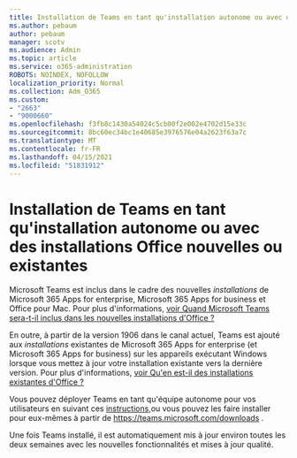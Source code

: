 ```yaml
---
title: Installation de Teams en tant qu'installation autonome ou avec des installations Office nouvelles/existantes
ms.author: pebaum
author: pebaum
manager: scotv
ms.audience: Admin
ms.topic: article
ms.service: o365-administration
ROBOTS: NOINDEX, NOFOLLOW
localization_priority: Normal
ms.collection: Adm_O365
ms.custom:
- "2663"
- "9000660"
ms.openlocfilehash: f3fb8c1430a54024c5cb00f2e002e4702d15e33c
ms.sourcegitcommit: 8bc60ec34bc1e40685e3976576e04a2623f63a7c
ms.translationtype: MT
ms.contentlocale: fr-FR
ms.lasthandoff: 04/15/2021
ms.locfileid: "51831912"
---
```

# <a name="installing-teams-as-standalone-or-with-new-or-existing-office-installations"></a>Installation de Teams en tant qu'installation autonome ou avec des installations Office nouvelles ou existantes

Microsoft Teams est inclus dans le cadre des nouvelles *installations* de Microsoft 365 Apps for enterprise, Microsoft 365 Apps for business et Office pour Mac. Pour plus d'informations, [voir Quand Microsoft Teams sera-t-il inclus dans les nouvelles installations d'Office ?](https://docs.microsoft.com/deployoffice/teams-install#when-will-microsoft-teams-start-being-included-with-new-installations-of-microsoft-365-apps)

En outre, à partir de la version 1906 dans le canal actuel, Teams est ajouté aux *installations* existantes de Microsoft 365 Apps for enterprise (et Microsoft 365 Apps for business) sur les appareils exécutant Windows lorsque vous mettez à jour votre installation existante vers la dernière version. Pour plus d'informations, [voir Qu'en est-il des installations existantes d'Office ?](https://docs.microsoft.com/deployoffice/teams-install#what-about-existing-installations-of-microsoft-365-apps)

Vous pouvez déployer Teams en tant qu'équipe autonome pour vos utilisateurs en suivant ces [instructions,](https://docs.microsoft.com/MicrosoftTeams/msi-deployment)ou vous pouvez les faire installer pour eux-mêmes à partir de https://teams.microsoft.com/downloads .

Une fois Teams installé, [](https://docs.microsoft.com/deployoffice/teams-install#feature-and-quality-updates-for-microsoft-teams) il est automatiquement mis à jour environ toutes les deux semaines avec les nouvelles fonctionnalités et mises à jour qualité. 

